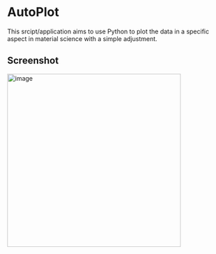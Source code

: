 # AutoPlot

This srcipt/application aims to use Python to plot the data in a specific aspect in material science with a simple adjustment.

## Screenshot 

<img width="398" alt="image" src="https://github.com/ryanguo13/AutoPlot/assets/31926419/4cad024d-8d35-433c-ac08-a1d2b86d9562">
